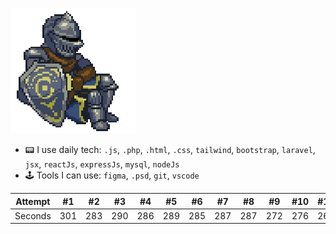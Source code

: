 ![alt text](https://github.com/Albretus2/Albretus2/blob/main/XwI4.gif)
- 📟 I use daily tech:  `.js`, `.php`, `.html`, `.css`, `tailwind`, `bootstrap`, `laravel`, `jsx`, `reactJs`, `expressJs`, `mysql`, `nodeJs`
- 🕹 Tools I can use: `figma`, `.psd`, `git`, `vscode`

Attempt | #1 | #2 | #3 | #4 | #5 | #6 | #7 | #8 | #9 | #10 | #11
--- | --- | --- | --- |--- |--- |--- |--- |--- |--- |--- |---
Seconds | 301 | 283 | 290 | 286 | 289 | 285 | 287 | 287 | 272 | 276 | 269
